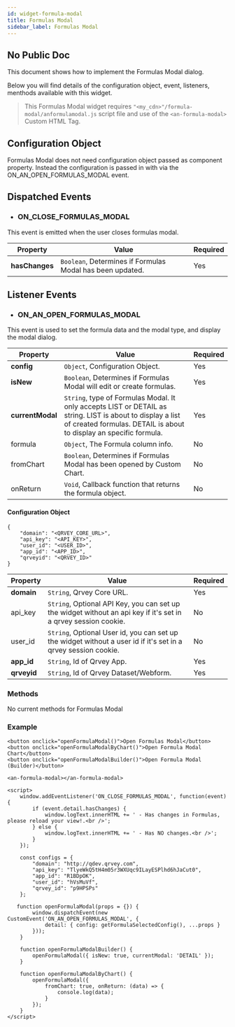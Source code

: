 ```yaml
---
id: widget-formula-modal
title: Formulas Modal
sidebar_label: Formulas Modal
---
```


## No Public Doc

<div style={{textAlign: "justify"}}>

This document shows how to implement the Formulas Modal dialog.

Below you will find details of the configuration object, event, listeners, menthods available with this widget.

> This Formulas Modal widget requires `"<my_cdn>"/formula-modal/anformulamodal.js` script file and use of the `<an-formula-modal>` Custom HTML Tag.



## Configuration Object

Formulas Modal does not need configuration object passed as component property. Instead the configuration is passed in with via the ON_AN_OPEN_FORMULAS_MODAL event.



## Dispatched Events

* ### ON\_CLOSE\_FORMULAS\_MODAL

This event is emitted when the user closes formulas modal.

| **Property** | **Value** | **Required** |
| --- | --- | --- |
| **hasChanges** | `Boolean`, Determines if Formulas Modal has been updated. | Yes |



## Listener Events

* ### ON\_AN\_OPEN\_FORMULAS\_MODAL

This event is used to set the formula data and the modal type, and display the modal dialog.

| **Property** | **Value** | **Required** |
| --- | --- | --- |
| **config** | `Object`, Configuration Object. | Yes |
| **isNew** | `Boolean`, Determines if Formulas Modal will edit or create formulas. | Yes |
| **currentModal** | `String`, type of Formulas Modal. It only accepts LIST or DETAIL as string. LIST is about to display a list of created formulas. DETAIL is about to display an specific formula. | Yes |
| formula | `Object`, The Formula column info. | No |
| fromChart | `Boolean`, Determines if Formulas Modal has been opened by Custom Chart. | No |
| onReturn | `Void`, Callback function that returns the formula object. | No |


#### Configuration Object
```
{
    "domain": "<QRVEY_CORE_URL>",
    "api_key": "<API_KEY>",
    "user_id": "<USER_ID>",
    "app_id": "<APP_ID>",
    "qrveyid": "<QRVEY_ID>"
}
```

| **Property** | **Value** | **Required** |
| --- | --- | --- |
| **domain** | `String`, Qrvey Core URL. | Yes |
| api_key | `String`, Optional API Key, you can set up the widget without an api key if it&#39;s set in a qrvey session cookie. | No |
| user_id | `String`, Optional User id, you can set up the widget without a user id if it&#39;s set in a qrvey session cookie. | No  |
| **app_id** | `String`, Id of Qrvey App. | Yes |
| **qrveyid** | `String`, Id of Qrvey Dataset/Webform. | Yes |


### Methods

No current methods for Formulas Modal



### Example

```
<button onclick="openFormulaModal()">Open Formulas Modal</button>
<button onclick="openFormulaModalByChart()">Open Formula Modal Chart</button>
<button onclick="openFormulaModalBuilder()">Open Formula Modal (Builder)</button>

<an-formula-modal></an-formula-modal>

<script>
    window.addEventListener('ON_CLOSE_FORMULAS_MODAL', function(event) {
        if (event.detail.hasChanges) {
            window.logText.innerHTML += ' - Has changes in Formulas, please reload your view!.<br />';
        } else {
            window.logText.innerHTML += ' - Has NO changes.<br />';
        }
    });

    const configs = {
        "domain": "http://qdev.qrvey.com",
        "api_key": "TlyeWkQ5tH4m05r3WXUqc9ILayESPlhd6hJaCut0",
        "app_id": "R1BDpOK",
        "user_id": "hVsMuVf",
        "qrvey_id": "p9HPSPs"
    };

   function openFormulaModal(props = {}) {
        window.dispatchEvent(new CustomEvent('ON_AN_OPEN_FORMULAS_MODAL', {
            detail: { config: getFormulaSelectedConfig(), ...props }
        }));
    }

    function openFormulaModalBuilder() {
        openFormulaModal({ isNew: true, currentModal: 'DETAIL' });
    }

    function openFormulaModalByChart() {
        openFormulaModal({
            fromChart: true, onReturn: (data) => {
                console.log(data);
            }
        });
    }
</script>
```
</div>